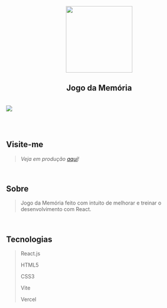 <div align="center">
  <image width="180px" height="180px" src="https://user-images.githubusercontent.com/72557256/211673329-8e6b2194-c102-4ee9-bde4-da2192d6c9f0.png" />
</div>

<h2 align="center"><b>Jogo da Memória</b></h2>

<br>

<img src="http://img.shields.io/static/v1?label=STATUS&message=FINISHED&color=green&style=for-the-badge"/>

<br><br>

## Visite-me
> *Veja em produção [aqui](https://memory-game-seven-rho.vercel.app)!*

<br>

## Sobre
> Jogo da Memória feito com intuito de melhorar e treinar o desenvolvimento com React.

<br>

## Tecnologias
> React.js
>
> HTML5
>
> CSS3
>
> Vite
>
> Vercel
>
